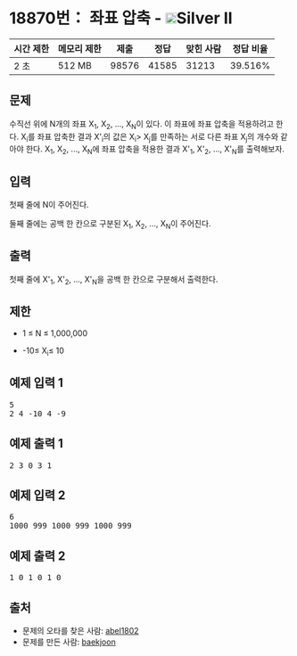 # 18870번： 좌표 압축 - <img src="https://static.solved.ac/tier_small/9.svg" style="height:20px" />Silver II


| 시간 제한 | 메모리 제한 | 제출 | 정답 | 맞힌 사람 | 정답 비율 |
| --- | --- | --- | --- | --- | --- |
| 2 초 | 512 MB | 98576 | 41585 | 31213 | 39.516% |


## 문제


수직선 위에 N개의 좌표 X<sub>1</sub>, X<sub>2</sub>, ..., X<sub>N</sub>이 있다. 이 좌표에 좌표 압축을 적용하려고 한다.
X<sub>i</sub>를 좌표 압축한 결과 X'<sub>i</sub>의 값은 X<sub>i</sub>> X<sub>j</sub>를 만족하는 서로 다른 좌표 X<sub>j</sub>의 개수와 같아야 한다.
X<sub>1</sub>, X<sub>2</sub>, ..., X<sub>N</sub>에 좌표 압축을 적용한 결과 X'<sub>1</sub>, X'<sub>2</sub>, ..., X'<sub>N</sub>를 출력해보자.



## 입력


첫째 줄에 N이 주어진다.

둘째 줄에는 공백 한 칸으로 구분된 X<sub>1</sub>, X<sub>2</sub>, ..., X<sub>N</sub>이 주어진다.



## 출력


첫째 줄에 X'<sub>1</sub>, X'<sub>2</sub>, ..., X'<sub>N</sub>을 공백 한 칸으로 구분해서 출력한다.



## 제한


- 1 ≤ N ≤ 1,000,000

- -10≤ X<sub>i</sub>≤ 10




## 예제 입력 1


<pre>5
2 4 -10 4 -9
</pre>


## 예제 출력 1


<pre>2 3 0 3 1
</pre>




## 예제 입력 2


<pre>6
1000 999 1000 999 1000 999
</pre>


## 예제 출력 2


<pre>1 0 1 0 1 0
</pre>






## 출처


- 문제의 오타를 찾은 사람: [abel1802](/user/abel1802)
- 문제를 만든 사람: [baekjoon](/user/baekjoon)




